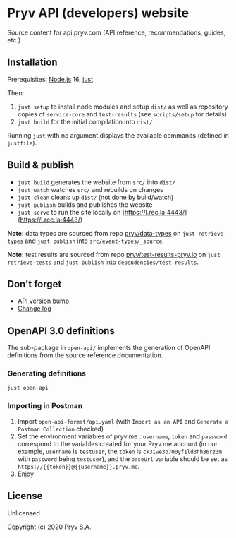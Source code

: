 # Pryv API (developers) website

Source content for api.pryv.com (API reference, recommendations, guides, etc.)


## Installation

Prerequisites: [Node.js](https://nodejs.org/en/download/) 16, [just](https://github.com/casey/just#installation)

Then:
1. `just setup` to install node modules and setup `dist/` as well as repository copies of `service-core` and `test-results` (see `scripts/setup` for details)
2. `just build` for the initial compilation into `dist/`

Running `just` with no argument displays the available commands (defined in `justfile`).


## Build & publish

- `just build` generates the website from `src/` into `dist/`
- `just watch` watches `src/` and rebuilds on changes
- `just clean` cleans up `dist/` (not done by build/watch)
- `just publish` builds and publishes the website
- `just serve` to run the site locally on [https://l.rec.la:4443/](https://l.rec.la:4443/)

**Note:** data types are sourced from repo [pryv/data-types](https://github.com/pryv/data-types) on `just retrieve-types` and `just publish` into `src/event-types/_source`.

**Note:** test results are sourced from repo [pryv/test-results-pryv.io](https://github.com/pryv/test-results-pryv.io) on `just retrieve-tests` and `just publish` into `dependencies/test-results`.


## Don't forget

- [API version bump](/src/_reference/index.js#L11)
- [Change log](/src/change-log.md)


## OpenAPI 3.0 definitions

The sub-package in `open-api/` implements the generation of OpenAPI definitions from the source reference documentation.

### Generating definitions

```
just open-api
```

### Importing in Postman

1. Import `open-api-format/api.yaml` (with `Import as an API` and `Generate a Postman Collection` checked)
2. Set the environment variables of pryv.me : `username`, `token` and `password` correspond to the variables created for your Pryv.me account (in our example, `username` is `testuser`, the `token` is `ck3iwe3o700yf1ld3hh86rz3m` with `password` being `testuser`), and the `baseUrl` variable should be set as `https://{{token}}@{{username}}.pryv.me`.
3. Enjoy


## License

Unlicensed

Copyright (c) 2020 Pryv S.A.
